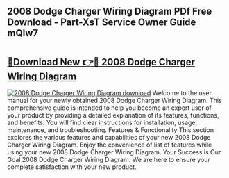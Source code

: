 ## 2008 Dodge Charger Wiring Diagram PDf Free Download - Part-XsT Service Owner Guide mQlw7

# <h2><a href="http://dfmm82e.blite.top/?on=2008+Dodge+Charger+Wiring+Diagram">🔗Download New 👉🔴 2008 Dodge Charger Wiring Diagram</a></h2>

[![2008 Dodge Charger Wiring Diagram download](https://i.imgur.com/lujVjoI.png)](http://dfmm82e.blite.top/?on=2008+Dodge+Charger+Wiring+Diagram)
Welcome to the user manual for your newly obtained 2008 Dodge Charger Wiring Diagram. This comprehensive guide is intended to help you become an expert user of your product by providing a detailed explanation of its features, functions, and benefits. You will find clear instructions for installation, usage, maintenance, and troubleshooting. Features & Functionality This section explores the various features and capabilities of your new 2008 Dodge Charger Wiring Diagram. Enjoy the convenience of list of features while using your new 2008 Dodge Charger Wiring Diagram. Your Success is Our Goal 2008 Dodge Charger Wiring Diagram. We are here to ensure your complete satisfaction with your new product.
